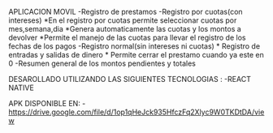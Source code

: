 APLICACION MOVIL
      -Registro de prestamos
      -Registro por cuotas(con intereses)
            *En el registro por cuotas permite seleccionar cuotas por mes,semana,dia
            *Genera automaticamente las cuotas y los montos a devolver
            *Permite el manejo de las cuotas para llevar el registro de los fechas de los pagos
      -Registro normal(sin intereses ni cuotas)
            * Registro de entradas y salidas de dinero
            * Permite cerrar el prestamo cuando ya este en 0
      -Resumen general de los montos pendientes y totales

DESAROLLADO UTILIZANDO LAS SIGUIENTES TECNOLOGIAS :
    -REACT NATIVE

APK DISPONIBLE EN:
    -https://drive.google.com/file/d/1op1qHeJck935HfczFq2Xlyc9W0TKDtDA/view